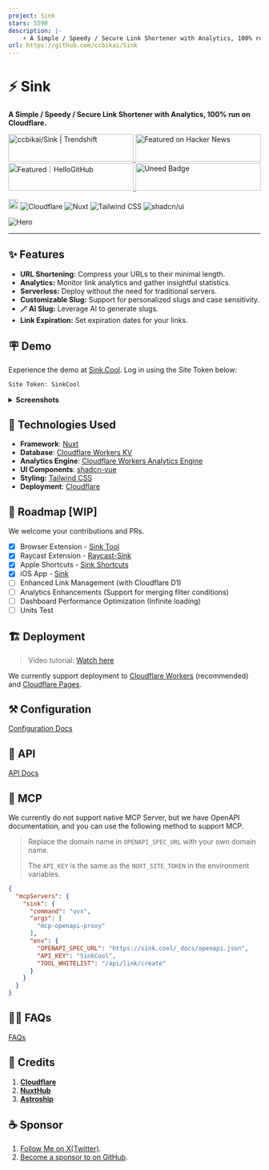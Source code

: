 ```yaml
---
project: Sink
stars: 5590
description: |-
    ⚡ A Simple / Speedy / Secure Link Shortener with Analytics, 100% run on Cloudflare.
url: https://github.com/ccbikai/Sink
---
```


# ⚡ Sink

**A Simple / Speedy / Secure Link Shortener with Analytics, 100% run on Cloudflare.**

<a href="https://trendshift.io/repositories/10421" target="_blank">
  <img
    src="https://trendshift.io/api/badge/repositories/10421"
    alt="ccbikai/Sink | Trendshift"
    width="250"
    height="55"
  />
</a>
<a href="https://news.ycombinator.com/item?id=40843683" target="_blank">
  <img
    src="https://hackernews-badge.vercel.app/api?id=40843683"
    alt="Featured on Hacker News"
    width="250"
    height="55"
  />
</a>
<a href="https://hellogithub.com/repository/57771fd91d1542c7a470959b677a9944" target="_blank">
  <img
    src="https://abroad.hellogithub.com/v1/widgets/recommend.svg?rid=57771fd91d1542c7a470959b677a9944&claim_uid=qi74Zp23wYKeAVB&theme=neutral"
    alt="Featured｜HelloGitHub"
    width="250"
    height="55"
  />
</a>
<a href="https://www.uneed.best/tool/sink" target="_blank">
  <img
    src="https://www.uneed.best/POTW1.png"
    alt="Uneed Badge"
    width="250"
    height="55"
  />
</a>

[<img src="https://devin.ai/assets/deepwiki-badge.png" alt="DeepWiki" height="20"/>](https://deepwiki.com/ccbikai/Sink)
![Cloudflare](https://img.shields.io/badge/Cloudflare-F69652?style=flat&logo=cloudflare&logoColor=white)
![Nuxt](https://img.shields.io/badge/Nuxt-00DC82?style=flat&logo=nuxtdotjs&logoColor=white)
![Tailwind CSS](https://img.shields.io/badge/Tailwind%20CSS-06B6D4?style=flat&logo=tailwindcss&logoColor=white)
![shadcn/ui](https://img.shields.io/badge/shadcn/ui-000000?style=flat&logo=shadcnui&logoColor=white)

![Hero](./public/image.png)

---

## ✨ Features

- **URL Shortening:** Compress your URLs to their minimal length.
- **Analytics:** Monitor link analytics and gather insightful statistics.
- **Serverless:** Deploy without the need for traditional servers.
- **Customizable Slug:** Support for personalized slugs and case sensitivity.
- **🪄 AI Slug:** Leverage AI to generate slugs.
- **Link Expiration:** Set expiration dates for your links.

## 🪧 Demo

Experience the demo at [Sink.Cool](https://sink.cool/dashboard). Log in using the Site Token below:

```txt
Site Token: SinkCool
```

<details>
  <summary><b>Screenshots</b></summary>
  <img alt="Analytics" src="./docs/images/sink.cool_dashboard.png"/>
  <img alt="Links" src="./docs/images/sink.cool_dashboard_links.png"/>
  <img alt="Link Analytics" src="./docs/images/sink.cool_dashboard_link_slug.png"/>
</details>

## 🧱 Technologies Used

- **Framework**: [Nuxt](https://nuxt.com/)
- **Database**: [Cloudflare Workers KV](https://developers.cloudflare.com/kv/)
- **Analytics Engine**: [Cloudflare Workers Analytics Engine](https://developers.cloudflare.com/analytics/)
- **UI Components**: [shadcn-vue](https://www.shadcn-vue.com/)
- **Styling:** [Tailwind CSS](https://tailwindcss.com/)
- **Deployment**: [Cloudflare](https://www.cloudflare.com/)

## 🚗 Roadmap [WIP]

We welcome your contributions and PRs.

- [x] Browser Extension - [Sink Tool](https://github.com/zhuzhuyule/sink-extension)
- [x] Raycast Extension - [Raycast-Sink](https://github.com/foru17/raycast-sink)
- [x] Apple Shortcuts - [Sink Shortcuts](https://s.search1api.com/sink001)
- [x] iOS App - [Sink](https://apps.apple.com/app/id6745417598)
- [ ] Enhanced Link Management (with Cloudflare D1)
- [ ] Analytics Enhancements (Support for merging filter conditions)
- [ ] Dashboard Performance Optimization (Infinite loading)
- [ ] Units Test

## 🏗️ Deployment

> Video tutorial: [Watch here](https://www.youtube.com/watch?v=MkU23U2VE9E)

We currently support deployment to [Cloudflare Workers](./docs/deployment/workers.md) (recommended) and [Cloudflare Pages](./docs/deployment/pages.md).

## ⚒️ Configuration

[Configuration Docs](./docs/configuration.md)

## 🔌 API

[API Docs](./docs/api.md)

## 🧰 MCP

We currently do not support native MCP Server, but we have OpenAPI documentation, and you can use the following method to support MCP.

> Replace the domain name in `OPENAPI_SPEC_URL` with your own domain name.
>
> The `API_KEY` is the same as the `NUXT_SITE_TOKEN` in the environment variables.

```json
{
  "mcpServers": {
    "sink": {
      "command": "uvx",
      "args": [
        "mcp-openapi-proxy"
      ],
      "env": {
        "OPENAPI_SPEC_URL": "https://sink.cool/_docs/openapi.json",
        "API_KEY": "SinkCool",
        "TOOL_WHITELIST": "/api/link/create"
      }
    }
  }
}
```

## 🙋🏻 FAQs

[FAQs](./docs/faqs.md)

## 💖 Credits

1. [**Cloudflare**](https://www.cloudflare.com/)
2. [**NuxtHub**](https://hub.nuxt.com/)
3. [**Astroship**](https://astroship.web3templates.com/)

## ☕ Sponsor

1. [Follow Me on X(Twitter)](https://404.li/kai).
2. [Become a sponsor to on GitHub](https://github.com/sponsors/ccbikai).

